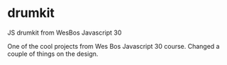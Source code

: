 # drumkit
JS drumkit from WesBos Javascript 30

One of the cool projects from Wes Bos Javascript 30 course. Changed a couple of things on the design.  
